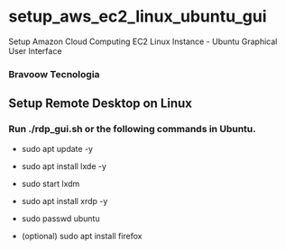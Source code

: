 # setup_aws_ec2_linux_ubuntu_gui
Setup Amazon Cloud Computing EC2 Linux Instance - Ubuntu Graphical User Interface

### Bravoow Tecnologia ###

## Setup Remote Desktop on Linux
### Run ./rdp_gui.sh or the following commands in Ubuntu.
- sudo apt update -y 
- sudo apt install lxde -y
- sudo start lxdm
- sudo apt install xrdp -y
- sudo passwd ubuntu

- (optional) sudo apt install firefox